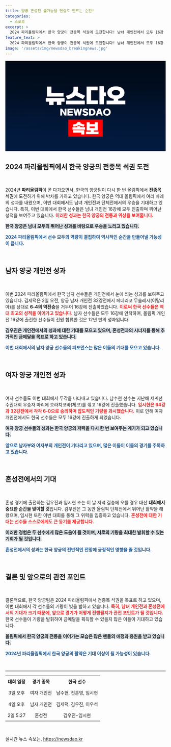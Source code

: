 ```yaml
---
title: 양궁 혼성전 불가능을 현실로 만드는 순간!
categories:
  - 스포츠
excerpt: >
  2024 파리올림픽에서 한국 양궁이 전종목 석권에 도전합니다! 남녀 개인전에서 모두 16강 진출에 성공하며 기대감을 높이고 있는 선수들, 역대급 성과를 이룰 수 있을까요?
feature_text: >
  2024 파리올림픽에서 한국 양궁이 전종목 석권에 도전합니다! 남녀 개인전에서 모두 16강 진출에 성공하며 기대감을 높이고 있는 선수들, 역대급 성과를 이룰 수 있을까요?
image: '/assets/img/newsdao_breakingnews.jpg'
---
```


<p><img src="/assets/img/newsdao_breakingnews.jpg" alt="implanttips 속보" /></p>

<h2 data-ke-size="size26">2024 파리올림픽에서 한국 양궁의 전종목 석권 도전</h2>

<p data-ke-size="size16">&nbsp;</p> 

<p>2024년 <b>파리올림픽</b>이 곧 다가오면서, 한국의 양궁팀이 다시 한 번 올림픽에서 <b>전종목 석권</b>에 도전하기 위해 박차를 가하고 있습니다. 한국 양궁은 역대 올림픽에서 여러 차례의 성과를 내왔으며, 이번 대회에서도 남녀 개인전과 단체전에서의 우승을 기대하고 있습니다. 특히, 이번 대회에서 한국 선수들은 남녀 개인전 16강에 모두 진출하며 뛰어난 성적을 보여주고 있습니다. <b><span style="color: #ee2323;">이러한 성과는 한국 양궁의 전통과 위상을 보여줍니다.</span></b></p>

<p><b><span style="background-color: #21538527;">한국 양궁은 남녀 모두의 뛰어난 성과를 바탕으로 우승을 노리고 있습니다.</span></b></p>

<p><b><span style="color: #1a5490;">2024 파리올림픽에서 선수 모두의 역량이 결집하여 역사적인 순간을 만들어낼 가능성이 큽니다.</span></b></p>

<p data-ke-size="size16">&nbsp;</p> 

<h2 data-ke-size="size26">남자 양궁 개인전 성과</h2>

<p data-ke-size="size16">&nbsp;</p> 

<p>이번 2024 파리올림픽에서 한국 남자 선수들은 개인전에서 눈에 띄는 성과를 보여주고 있습니다. 김제덕은 2일 오전, 양궁 남자 개인전 32강전에서 페데리코 무솔레시(이탈리아)를 상대로 <b>6-4의 역전승</b>을 거두어 16강에 진출하였습니다. <b><span style="color: #ee2323;">이로써 한국 선수들은 역대 최고의 성적을 이어가고 있습니다.</span></b> 남자 선수들은 모두 16강에 안착하여, 올림픽 개인전 16강에 출전한 선수들이 전원 합류한 것은 12년 만의 성과입니다.</p>

<p><b><span style="background-color: #21538527;">김우진은 개인전에서의 성과에 대한 기대를 모으고 있으며, 혼성전과의 시너지를 통해 추가적인 금메달을 목표로 하고 있습니다.</span></b></p>

<p><b><span style="color: #1a5490;">이번 대회에서의 남자 양궁 선수들의 퍼포먼스는 많은 이들의 기대를 모으고 있습니다.</span></b></p>

<p data-ke-size="size16">&nbsp;</p> 

<h2 data-ke-size="size26">여자 양궁 개인전 성과</h2>

<p data-ke-size="size16">&nbsp;</p> 

<p>여자 선수들도 이번 대회에서 두각을 나타내고 있습니다. 남수현 선수는 지난해 세계선수권대회 우승자 마리에 호라치코바(체코)를 꺾고 16강에 진출했습니다. <b><span style="color: #ee2323;">임시현은 64강과 32강전에서 각각 6-0으로 승리하며 압도적인 기량을 과시했습니다.</span></b> 이로 인해 여자 개인전에서도 한국 선수들은 모두 16강에 진출하게 되었습니다.</p>

<p><b><span style="background-color: #21538527;">여자 양궁 선수들의 성과는 한국 양궁의 저력을 다시 한 번 보여주는 계기가 되고 있습니다.</span></b></p>

<p><b><span style="color: #1a5490;">앞으로 남자부와 여자부의 개인전이 기다리고 있으며, 많은 이들이 이들의 경기를 주목하고 있습니다.</span></b></p>

<p data-ke-size="size16">&nbsp;</p> 

<h2 data-ke-size="size26">혼성전에서의 기대</h2>

<p data-ke-size="size16">&nbsp;</p> 

<p>혼성 경기에 출전하는 김우진과 임시현 조는 이 날 저녁 결승에 오를 경우 대산 <b>대회에서 중요한 순간을 맞이할 것</b>입니다. 김우진은 그 동안 올림픽 단체전에서 뛰어난 활약을 해왔으며, 임시현 또한 이번 대회를 통해 그 위력을 입증하고 있습니다. <b><span style="color: #ee2323;">혼성전에 대한 기대는 선수들 스스로에게도 큰 동기를 제공합니다.</span></b></p>

<p><b><span style="background-color: #21538527;">이러한 경험은 두 선수에게 많은 도움이 될 것이며, 서로의 기량을 최대한 발휘할 수 있는 기회가 될 것입니다.</span></b></p>

<p><b><span style="color: #1a5490;">혼성전에서의 성과는 한국 양궁의 전반적인 전망에 긍정적인 영향을 줄 것입니다.</span></b></p>

<p data-ke-size="size16">&nbsp;</p> 

<h2 data-ke-size="size26">결론 및 앞으로의 관전 포인트</h2>

<p data-ke-size="size16">&nbsp;</p> 

<p>결론적으로, 한국 양궁팀은 2024 파리올림픽에서 전종목 석권을 목표로 하고 있으며, 이번 대회에서 각 선수들의 기량이 빛을 발하고 있습니다. <b><span style="color: #ee2323;">특히, 남녀 개인전과 혼성전에서의 기대가 크기 때문에, 앞으로 경기가 어떻게 진행될지가 관전 포인트가 될 것입니다.</span></b> 한국 선수들이 기량을 발휘하여 금메달을 획득할 수 있을지 많은 이들이 기대하고 있습니다.</p>

<p><b><span style="background-color: #21538527;">올림픽에서 한국 양궁의 전통을 이어가는 모습은 많은 팬들의 애정과 응원을 받고 있습니다.</span></b></p>

<p><b><span style="color: #1a5490;">2024년 파리올림픽에서 한국 양궁의 활약은 기대 이상이 될 가능성이 있습니다.</span></b></p>

<p data-ke-size="size16">&nbsp;</p> 

<hr />

<table style="width: 100%;">
<tr>
<td style="text-align: center; height: 30px;"><b>대회 일정</b></td>
<td style="text-align: center; height: 30px;"><b>경기 종목</b></td>
<td style="text-align: center; height: 30px;"><b>한국 선수</b></td>
</tr>
<tr>
<td style="text-align: center; height: 30px;">3일 오후</td>
<td style="text-align: center; height: 30px;">여자 개인전</td>
<td style="text-align: center; height: 30px;">남수현, 전훈영, 임시현</td>
</tr>
<tr>
<td style="text-align: center; height: 30px;">4일 오후</td>
<td style="text-align: center; height: 30px;">남자 개인전</td>
<td style="text-align: center; height: 30px;">김제덕, 김우진, 이우석</td>
</tr>
<tr>
<td style="text-align: center; height: 30px;">2일 5:27</td>
<td style="text-align: center; height: 30px;">혼성전</td>
<td style="text-align: center; height: 30px;">김우진-임시현</td>
</tr>
</table>

<p data-ke-size="size16">&nbsp;</p>
실시간 뉴스 속보는, <a href="https://newsdao.kr" rel="dofollow">https://newsdao.kr</a>


